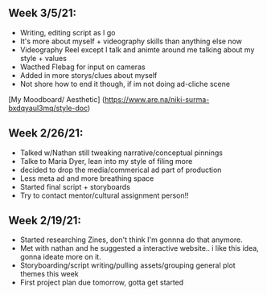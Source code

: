 ## Week 3/5/21:
- Writing, editing script as I go
- It's more about myself + videography skills than anything else now
- Videography Reel except I talk and animte around me talking about my style + values 
- Wacthed Flebag for input on cameras
- Added in more storys/clues about myself 
- Not shore how to end it though, if im not doing ad-cliche scene

[My Moodboard/ Aesthetic]
(https://www.are.na/niki-surma-bxdqyaul3mq/style-doc)


## Week 2/26/21:
- Talked w/Nathan still tweaking narrative/conceptual pinnings
- Talke to Maria Dyer, lean into my style of filing more 
- decided to drop the media/commerical ad part of production
- Less meta ad and more breathing space
- Started final script + storyboards
- Try to contact mentor/cultural assignment person!!


## Week 2/19/21:
- Started researching Zines, don't think I'm gonnna do that anymore.
- Met with nathan and he suggested a interactive website.. i like this idea, gonna ideate more on it.
- Storyboarding/script writing/pulling assets/grouping general plot themes this week
- First project plan due tomorrow, gotta get started
